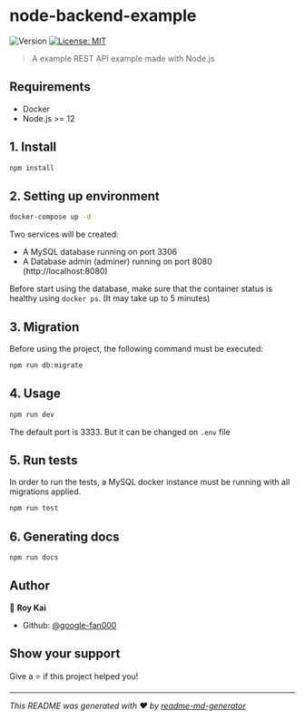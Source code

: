<h1>node-backend-example</h1>
<p>
  <img alt="Version" src="https://img.shields.io/badge/version-1.0.0-blue.svg?cacheSeconds=2592000" />
  <a href="#" target="_blank">
    <img alt="License: MIT" src="https://img.shields.io/badge/License-MIT-yellow.svg" />
  </a>
</p>

> A example REST API example made with Node.js

## Requirements

- Docker
- Node.js >= 12

## 1. Install

```sh
npm install
```

## 2. Setting up environment

```sh
docker-compose up -d
```

Two services will be created:
  - A MySQL database running on port 3306
  - A Database admin (adminer) running on port 8080 (http://localhost:8080)

Before start using the database, make sure that the container status is healthy using `docker ps`. (It may take up to 5 minutes)

## 3. Migration

Before using the project, the following command must be executed:

```sh
npm run db:migrate
```

## 4. Usage

```sh
npm run dev
```

The default port is 3333. But it can be changed on `.env` file

## 5. Run tests

In order to run the tests, a MySQL docker instance must be running with all migrations applied.

```sh
npm run test
```

## 6. Generating docs

```sh
npm run docs
```

## Author

👤 **Roy Kai**

* Github: [@google-fan000](https://github.com/google-fan)

## Show your support

Give a ⭐️ if this project helped you!

***
_This README was generated with ❤️ by [readme-md-generator](https://github.com/kefranabg/readme-md-generator)_
